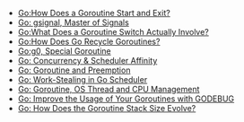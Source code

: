 





* [Go:How Does a Goroutine Start and Exit?](Go-How-Does-a-Goroutine-Start-and-Exit.md)
* [Go: gsignal, Master of Signals]()
* [Go:What Does a Goroutine Switch Actually Involve?]()
* [Go:How Does Go Recycle Goroutines?]()
* [Go:g0, Special Goroutine]()
* [Go: Concurrency & Scheduler Affinity]()
* [Go: Goroutine and Preemption]()
* [Go: Work-Stealing in Go Scheduler]()
* [Go: Goroutine, OS Thread and CPU Management]()
* [Go: Improve the Usage of Your Goroutines with GODEBUG]()
* [Go: How Does the Goroutine Stack Size Evolve?]() 

